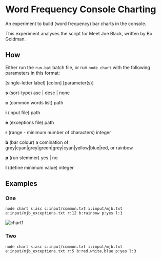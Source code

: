 # Word Frequency Console Charting

An experiment to build (word frequency) bar charts in the console.

This experiment analyses the script for Meet Joe Black, written by Bo Goldman.

## How

Either run the `run.bat` batch file, or run `node chart` with the following parameters in this format:

[single-letter label] [colon] [parameter(s)]

**s** (sort-type) asc | desc | none

**c** (common words list) path

**i** (input file) path

**e** (exceptions file) path

**r** (range - minimum number of characters) integer

**b** (bar colour) a comination of grey|cyan|grey|green|grey|cyan|yellow|blue|red, or rainbow

**p** (run stemmer) yes | no

**l** (define minimum value) integer

## Examples

### One

`node chart s:asc c:input/common.txt i:input/mjb.txt e:input/mjb_exceptions.txt r:12 b:rainbow p:yes l:1`

![chart1](http://dl.dropbox.com/u/80737100/chart1.png)

### Two

`node chart s:asc c:input/common.txt i:input/mjb.txt e:input/mjb_exceptions.txt r:5 b:red,white,blue p:yes l:3`
